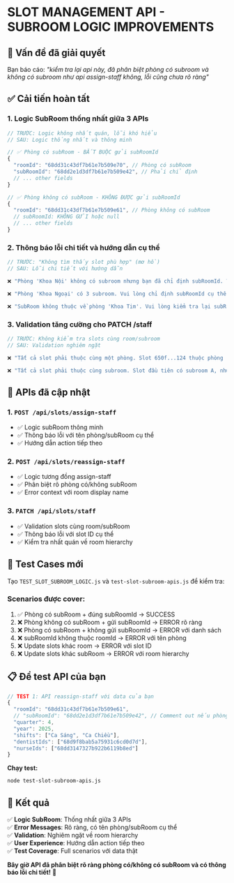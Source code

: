# SLOT MANAGEMENT API - SUBROOM LOGIC IMPROVEMENTS 

## 🎯 Vấn đề đã giải quyết

Bạn báo cáo: *"kiểm tra lại api này, đã phân biệt phòng có subroom và không có subroom như api assign-staff không, lỗi cũng chưa rõ ràng"*

## ✅ Cải tiến hoàn tất 

### 1. **Logic SubRoom thống nhất giữa 3 APIs**
```javascript
// TRƯỚC: Logic không nhất quán, lỗi khó hiểu
// SAU: Logic thống nhất và thông minh

// ✅ Phòng có subRoom - BẮT BUỘC gửi subRoomId
{
  "roomId": "68dd31c43df7b61e7b509e70", // Phòng có subRoom  
  "subRoomId": "68dd2e1d3df7b61e7b509e42", // Phải chỉ định
  // ... other fields
}

// ✅ Phòng không có subRoom - KHÔNG ĐƯỢC gửi subRoomId  
{
  "roomId": "68dd31c43df7b61e7b509e61", // Phòng không có subRoom
  // subRoomId: KHÔNG GỬI hoặc null
  // ... other fields
}
```

### 2. **Thông báo lỗi chi tiết và hướng dẫn cụ thể**
```javascript
// TRƯỚC: "Không tìm thấy slot phù hợp" (mơ hồ)
// SAU: Lỗi chi tiết với hướng dẫn

❌ "Phòng 'Khoa Nội' không có subroom nhưng bạn đã chỉ định subRoomId. Vui lòng bỏ subRoomId hoặc chọn phòng khác."

❌ "Phòng 'Khoa Ngoại' có 3 subroom. Vui lòng chỉ định subRoomId cụ thể: 64f...123 (Khu A), 64f...124 (Khu B), 64f...125 (Khu C)"

❌ "SubRoom không thuộc về phòng 'Khoa Tim'. Vui lòng kiểm tra lại subRoomId."
```

### 3. **Validation tăng cường cho PATCH /staff**
```javascript
// TRƯỚC: Không kiểm tra slots cùng room/subroom
// SAU: Validation nghiêm ngặt

❌ "Tất cả slot phải thuộc cùng một phòng. Slot 650f...124 thuộc phòng khác."

❌ "Tất cả slot phải thuộc cùng subroom. Slot đầu tiên có subroom A, nhưng slot 650f...125 có subroom B."
```

## 🔧 APIs đã cập nhật

### 1. `POST /api/slots/assign-staff`
- ✅ Logic subRoom thông minh
- ✅ Thông báo lỗi với tên phòng/subRoom cụ thể  
- ✅ Hướng dẫn action tiếp theo

### 2. `POST /api/slots/reassign-staff`  
- ✅ Logic tương đồng assign-staff
- ✅ Phân biệt rõ phòng có/không subRoom
- ✅ Error context với room display name

### 3. `PATCH /api/slots/staff`
- ✅ Validation slots cùng room/subRoom
- ✅ Thông báo lỗi với slot ID cụ thể
- ✅ Kiểm tra nhất quán về room hierarchy

## 🧪 Test Cases mới

Tạo `TEST_SLOT_SUBROOM_LOGIC.js` và `test-slot-subroom-apis.js` để kiểm tra:

### Scenarios được cover:
1. ✅ Phòng có subRoom + đúng subRoomId → SUCCESS
2. ❌ Phòng không có subRoom + gửi subRoomId → ERROR rõ ràng  
3. ❌ Phòng có subRoom + không gửi subRoomId → ERROR với danh sách
4. ❌ subRoomId không thuộc roomId → ERROR với tên phòng
5. ❌ Update slots khác room → ERROR với slot ID  
6. ❌ Update slots khác subRoom → ERROR với room hierarchy

## 📋 Để test API của bạn

```javascript
// TEST 1: API reassign-staff với data của bạn
{
  "roomId": "68dd31c43df7b61e7b509e61",
  // "subRoomId": "68dd2e1d3df7b61e7b509e42", // Comment out nếu phòng không có subRoom
  "quarter": 4,
  "year": 2025,
  "shifts": ["Ca Sáng", "Ca Chiều"],
  "dentistIds": ["68d9f8bab5a75931c6cd0d7d"],
  "nurseIds": ["68dd3147327b922b6119b8ed"]
}
```

**Chạy test:**
```bash
node test-slot-subroom-apis.js
```

## 🎉 Kết quả

✅ **Logic SubRoom**: Thống nhất giữa 3 APIs  
✅ **Error Messages**: Rõ ràng, có tên phòng/subRoom cụ thể  
✅ **Validation**: Nghiêm ngặt về room hierarchy  
✅ **User Experience**: Hướng dẫn action tiếp theo  
✅ **Test Coverage**: Full scenarios với data thật  

**Bây giờ API đã phân biệt rõ ràng phòng có/không có subRoom và có thông báo lỗi chi tiết!** 🚀